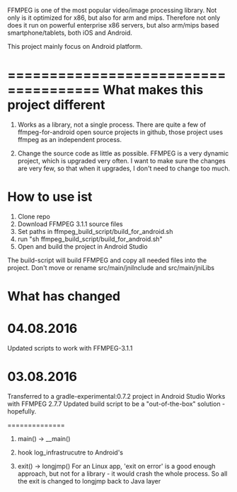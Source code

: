 FFMPEG is one of the most popular video/image processing library. Not only is it optimized for x86, but also for arm and
mips. Therefore not only does it run on powerful enterprise x86 servers, but also arm/mips based smartphone/tablets,
both iOS and Android.

This project mainly focus on Android platform.

=====================================
 What makes this project different
=====================================
1. Works as a library, not a single process. There are quite a few of ffmpeg-for-android open source projects in github,
those project uses ffmpeg as an independent process. 

2. Change the source code as little as possible. FFMPEG is a very dynamic project, which is upgraded very often. I want
to make sure the changes are very few, so that when it upgrades, I don't need to change too much.



# How to use ist

1) Clone repo
2) Download FFMPEG 3.1.1 source files
3) Set paths in ffmpeg_build_script/build_for_android.sh
4) run "sh ffmpeg_build_script/build_for_android.sh"
5) Open and build the project in Android Studio

The build-script will build FFMPEG and copy all needed files into the project.
Don't move or rename src/main/jniInclude and src/main/jniLibs



# What has changed

04.08.2016
==========
Updated scripts to work with FFMPEG-3.1.1


03.08.2016
===========
Transferred to a gradle-experimental:0.7.2 project in Android Studio
Works with FFMPEG 2.7.7
Updated build script to be a "out-of-the-box" solution - hopefully.


==============
1. main() -> __main()

2. hook log_infrastrucutre to Android's

3. exit() -> longjmp()
For an Linux app, 'exit on error' is a good enough approach, but not for a library - it would crash the whole process.
So all the exit is changed to longjmp back to Java layer



